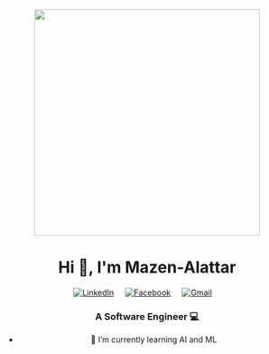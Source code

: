 <div align="center">
<img src="https://i.imgur.com/8MupZHY.gif" width="400px" />
<br>
<h1 align="center">Hi 👋, I'm Mazen-Alattar</h1>
<p align="center">
<a href="https://www.linkedin.com/in/ayano-o-54152b259"><img src="https://github.com/Mazen-Alattar/Mazen-Alattar/blob/master/icons/icons8-linkedin-circled-48.png" alt="LinkedIn"></a> &nbsp; &nbsp;
<a href="https://www.facebook.com/profile.php?id=100087926480258&mibextid=ZbWKwL"><img src="https://github.com/Mazen-Alattar/Mazen-Alattar/blob/master/icons/icons8-facebook-48.png" alt="Facebook"></a> &nbsp; &nbsp;
<a href="mazena7medalattar@gmail.com"><img src="https://github.com/Mazen-Alattar/Mazen-Alattar/blob/master/icons/icons8-gmail-48.png" alt="Gmail"></a> &nbsp; &nbsp;
</p> 
<h3 align="center">A Software Engineer 💻 </h3>

- 🌱 I’m currently learning AI and ML





<!---
Mazen-Alattar/Mazen-Alattar is a ✨ special ✨ repository because its `README.md` (this file) appears on your GitHub profile.
You can click the Preview link to take a look at your changes.
--->
